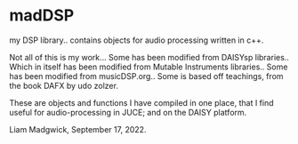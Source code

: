 # madDSP
my DSP library.. contains objects for audio processing written in c++.

Not all of this is my work...
Some has been modified from DAISYsp libraries..
Which in itself has been modified from Mutable Instruments libraries..
Some has been modified from musicDSP.org..
Some is based off teachings, from the book DAFX by udo zolzer.

These are objects and functions I have compiled in one place, 
that I find useful for audio-processing in JUCE; and on the DAISY platform.

Liam Madgwick, 
September 17, 2022.

